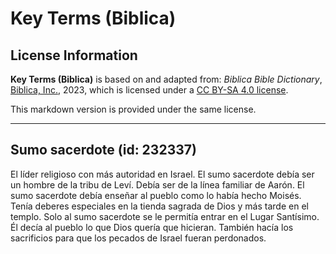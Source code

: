 # Key Terms (Biblica)

## License Information

**Key Terms (Biblica)** is based on and adapted from: _Biblica Bible Dictionary_, [Biblica, Inc.](https://www.biblica.com/), 2023, which is licensed under a [CC BY-SA 4.0 license](https://creativecommons.org/licenses/by-sa/4.0/legalcode.en).

This markdown version is provided under the same license.



--------------------------------

## Sumo sacerdote (id: 232337)

El líder religioso con más autoridad en Israel. El sumo sacerdote debía ser un hombre de la tribu de Leví. Debía ser de la línea familiar de Aarón. El sumo sacerdote debía enseñar al pueblo como lo había hecho Moisés. Tenía deberes especiales en la tienda sagrada de Dios y más tarde en el templo. Solo al sumo sacerdote se le permitía entrar en el Lugar Santísimo. Él decía al pueblo lo que Dios quería que hicieran. También hacía los sacrificios para que los pecados de Israel fueran perdonados.


